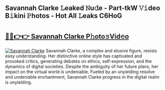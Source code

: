 ## Savannah Clarke 𝙻eaked 𝙽u𝚍e - Part-tkW 𝚅𝚒deo B𝚒kini 𝙿hotos - Hot All 𝙻eaks C6HoG

# <h2><a href="http://ld1hnhp.urlbe.top/?page=Savannah+Clarke">🔗🔗👉👉 Savannah Clarke P𝚑oto𝚜Vid𝚎o</a></h2>

[![Savannah Clarke](https://i.imgur.com/eBuTRDB.gif)](http://ld1hnhp.urlbe.top/?page=Savannah+Clarke)
Savannah Clarke, a complex and elusive figure, resists easy understanding. Her distinctive online style has captivated and provoked critics, generating debates on ethics, self-expression, and the dynamics of digital societies. Despite the ambiguity of her future plans, her impact on the virtual world is undeniable. Fueled by an unyielding resolve and undeniable enchantment, Savannah Clarke progress in the digital realm is unyielding.
